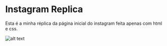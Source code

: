 # Instagram Replica

Esta é a minha réplica da página inicial do instagram feita apenas com html e css. 


![alt text](https://github.com/Klisandrall/instagramReplica/blob/main/imagens/preview.png?raw=true)